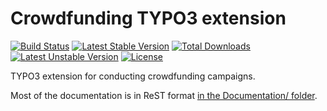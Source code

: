 # Crowdfunding TYPO3 extension

[![Build Status](https://travis-ci.org/oliverklee/ext-crowdfunding.svg?branch=master)](https://travis-ci.org/oliverklee/ext-crowdfunding)
[![Latest Stable Version](https://poser.pugx.org/oliverklee/crowdfunding/v/stable.svg)](https://packagist.org/packages/oliverklee/crowdfunding)
[![Total Downloads](https://poser.pugx.org/oliverklee/crowdfunding/downloads.svg)](https://packagist.org/packages/oliverklee/crowdfunding)
[![Latest Unstable Version](https://poser.pugx.org/oliverklee/crowdfunding/v/unstable.svg)](https://packagist.org/packages/oliverklee/crowdfunding)
[![License](https://poser.pugx.org/oliverklee/crowdfunding/license.svg)](https://packagist.org/packages/oliverklee/crowdfunding)

TYPO3 extension for conducting crowdfunding campaigns.

Most of the documentation is in ReST format
[in the Documentation/ folder](Documentation/).
